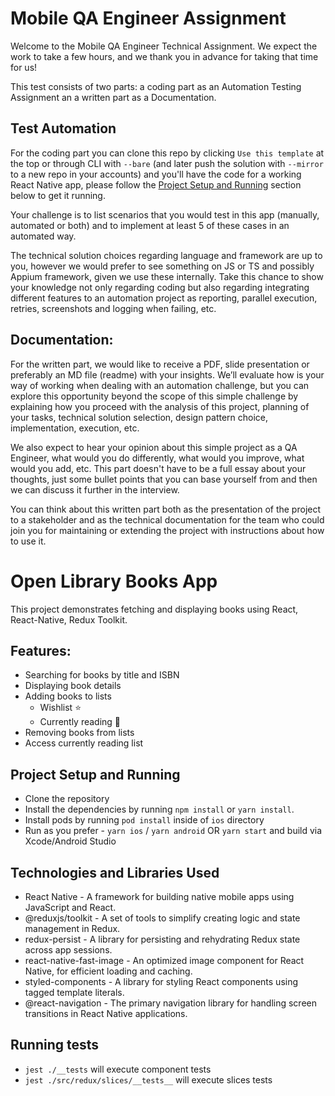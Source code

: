 # Mobile QA Engineer Assignment

Welcome to the Mobile QA Engineer Technical Assignment. We expect the work to take a few hours, and we thank you in advance for taking that time for us!

This test consists of two parts: a coding part as an Automation Testing Assignment an a written part as a Documentation.

## Test Automation

For the coding part you can clone this repo by clicking `Use this template` at the top or through CLI with `--bare` (and later push the solution with `--mirror` to a new repo in your accounts) and you'll have the code for a working React Native app, please follow the [Project Setup and Running](#project-setup-and-running) section below to get it running.

Your challenge is to list scenarios that you would test in this app (manually, automated or both) and to implement at least 5 of these cases in an automated way.

The technical solution choices regarding language and framework are up to you, however we would prefer to see something on JS or TS and possibly Appium framework, given we use these internally. Take this chance to show your knowledge not only regarding coding but also regarding integrating different features to an automation project as reporting, parallel execution, retries, screenshots and logging when failing, etc.

## Documentation:

For the written part, we would like to receive a PDF, slide presentation or preferably an MD file (readme) with your insights.
We’ll evaluate how is your way of working when dealing with an automation challenge, but you can explore this opportunity beyond the scope of this simple challenge by explaining how you proceed with the analysis of this project, planning of your tasks, technical solution selection, design pattern choice, implementation, execution, etc.

We also expect to hear your opinion about this simple project as a QA Engineer, what would you do differently, what would you improve, what would you add, etc.
This part doesn't have to be a full essay about your thoughts, just some bullet points that you can base yourself from and then we can discuss it further in the interview.

You can think about this written part both as the presentation of the project to a stakeholder and as the technical documentation for the team who could join you for maintaining or extending the project with instructions about how to use it.

# Open Library Books App

This project demonstrates fetching and displaying books using React, React-Native, Redux Toolkit.

## Features:

- Searching for books by title and ISBN
- Displaying book details
- Adding books to lists
  - Wishlist ⭐️
  - Currently reading 📕
- Removing books from lists
- Access currently reading list

## Project Setup and Running

- Clone the repository
- Install the dependencies by running `npm install` or `yarn install`.
- Install pods by running `pod install` inside of `ios` directory
- Run as you prefer - `yarn ios` / `yarn android` OR `yarn start` and build via Xcode/Android Studio

## Technologies and Libraries Used

- React Native - A framework for building native mobile apps using JavaScript and React.
- @reduxjs/toolkit - A set of tools to simplify creating logic and state management in Redux.
- redux-persist - A library for persisting and rehydrating Redux state across app sessions.
- react-native-fast-image - An optimized image component for React Native, for efficient loading and caching.
- styled-components - A library for styling React components using tagged template literals.
- @react-navigation - The primary navigation library for handling screen transitions in React Native applications.

## Running tests

- `jest ./__tests` will execute component tests
- `jest ./src/redux/slices/__tests__` will execute slices tests

